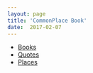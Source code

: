 ```yaml
---
layout: page
title: 'CommonPlace Book'
date:  2017-02-07
---
```

- [Books](/commonplace/books)
- [Quotes](/commonplace/quotes)
- [Places](/commonplace/places)
